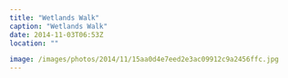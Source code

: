 ```yaml
---
title: "Wetlands Walk"
caption: "Wetlands Walk"
date: 2014-11-03T06:53Z
location: ""

image: /images/photos/2014/11/15aa0d4e7eed2e3ac09912c9a2456ffc.jpg
---
```

